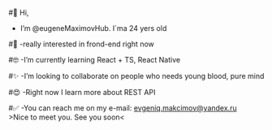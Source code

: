 #👋 Hi, 
- I’m @eugeneMaximovHub. I`ma 24 yers old

#👀 
-really interested in frond-end right now

#🤓 
-I’m currently learning React + TS, React Native

#✨ 
-I’m looking to collaborate on people who needs young blood, pure mind

#😍
-Right now I learn more about REST API

#✅ 
-You can reach me on my e-mail: evgeniq.makcimov@yandex.ru<br>
  &gt;Nice to meet you. See you soon&lt;
  
<!---
eugeneMaximovHub/eugeneMaximovHub is a ✨ special ✨ repository because its `README.md` (this file) appears on your GitHub profile.
You can click the Preview link to take a look at your changes.
--->
